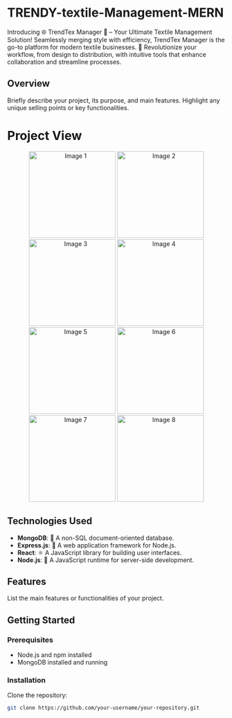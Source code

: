 # TRENDY-textile-Management-MERN
Introducing 🌐 TrendTex Manager 🧵 – Your Ultimate Textile Management Solution! Seamlessly merging style with efficiency, TrendTex Manager is the go-to platform for modern textile businesses. 🚀 Revolutionize your workflow, from design to distribution, with intuitive tools that enhance collaboration and streamline processes. 

## Overview

Briefly describe your project, its purpose, and main features. Highlight any unique selling points or key functionalities.

# Project View
<p align="center">
  <img src="https://github.com/tharulan/TRENDY-textile-Management-MERN/assets/110823023/f92e13cf-0396-440c-9f51-ee0ed5f9ca45" alt="Image 1" width="200"/>
  <img src="https://github.com/tharulan/TRENDY-textile-Management-MERN/assets/110823023/69142bc4-a2d8-477d-843d-f851511b475f" alt="Image 2" width="200"/>
  <img src="https://github.com/tharulan/TRENDY-textile-Management-MERN/assets/110823023/d1ef6409-6d78-47dd-b738-21cace39d979" alt="Image 3" width="200"/>
  <img src="https://github.com/tharulan/TRENDY-textile-Management-MERN/assets/110823023/709983f7-6bd5-43c1-8971-298cf9085d63" alt="Image 4" width="200"/>
  <img src="https://github.com/tharulan/TRENDY-textile-Management-MERN/assets/110823023/a07f57f6-6f4a-448b-aa16-80976dc1cdda" alt="Image 5" width="200"/>
  <img src="https://github.com/tharulan/TRENDY-textile-Management-MERN/assets/110823023/a96ac330-d68d-428c-a5bc-3b0229b74081" alt="Image 6" width="200"/>
  <img src="https://github.com/tharulan/TRENDY-textile-Management-MERN/assets/110823023/1d566ba3-d519-41b6-a391-3309f4f458a4" alt="Image 7" width="200"/>
  <img src="https://github.com/tharulan/TRENDY-textile-Management-MERN/assets/110823023/a0e6116f-c4bc-42a3-86e5-f3928208d8a1" alt="Image 8" width="200"/>
</p>

## Technologies Used

- **MongoDB**: 🍃 A non-SQL document-oriented database.
- **Express.js**: 🚀 A web application framework for Node.js.
- **React**: ⚛️ A JavaScript library for building user interfaces.
- **Node.js**: 🚂 A JavaScript runtime for server-side development.

## Features

List the main features or functionalities of your project.

## Getting Started

### Prerequisites

- Node.js and npm installed
- MongoDB installed and running

### Installation

Clone the repository:

```bash
git clone https://github.com/your-username/your-repository.git
